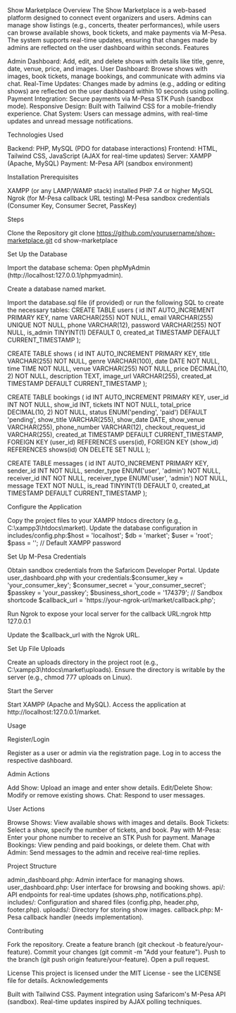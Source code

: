 Show Marketplace
Overview
The Show Marketplace is a web-based platform designed to connect event organizers and users. Admins can manage show listings (e.g., concerts, theater performances), while users can browse available shows, book tickets, and make payments via M-Pesa. The system supports real-time updates, ensuring that changes made by admins are reflected on the user dashboard within seconds.
Features

Admin Dashboard: Add, edit, and delete shows with details like title, genre, date, venue, price, and images.
User Dashboard: Browse shows with images, book tickets, manage bookings, and communicate with admins via chat.
Real-Time Updates: Changes made by admins (e.g., adding or editing shows) are reflected on the user dashboard within 10 seconds using polling.
Payment Integration: Secure payments via M-Pesa STK Push (sandbox mode).
Responsive Design: Built with Tailwind CSS for a mobile-friendly experience.
Chat System: Users can message admins, with real-time updates and unread message notifications.

Technologies Used

Backend: PHP, MySQL (PDO for database interactions)
Frontend: HTML, Tailwind CSS, JavaScript (AJAX for real-time updates)
Server: XAMPP (Apache, MySQL)
Payment: M-Pesa API (sandbox environment)

Installation
Prerequisites

XAMPP (or any LAMP/WAMP stack) installed
PHP 7.4 or higher
MySQL
Ngrok (for M-Pesa callback URL testing)
M-Pesa sandbox credentials (Consumer Key, Consumer Secret, PassKey)

Steps

Clone the Repository
git clone https://github.com/yourusername/show-marketplace.git
cd show-marketplace


Set Up the Database

Import the database schema:
Open phpMyAdmin (http://localhost:127.0.0.1/phpmyadmin).

Create a database named market.

Import the database.sql file (if provided) or run the following SQL to create the necessary tables:
CREATE TABLE users (
    id INT AUTO_INCREMENT PRIMARY KEY,
    name VARCHAR(255) NOT NULL,
    email VARCHAR(255) UNIQUE NOT NULL,
    phone VARCHAR(12),
    password VARCHAR(255) NOT NULL,
    is_admin TINYINT(1) DEFAULT 0,
    created_at TIMESTAMP DEFAULT CURRENT_TIMESTAMP
);

CREATE TABLE shows (
    id INT AUTO_INCREMENT PRIMARY KEY,
    title VARCHAR(255) NOT NULL,
    genre VARCHAR(100),
    date DATE NOT NULL,
    time TIME NOT NULL,
    venue VARCHAR(255) NOT NULL,
    price DECIMAL(10, 2) NOT NULL,
    description TEXT,
    image_url VARCHAR(255),
    created_at TIMESTAMP DEFAULT CURRENT_TIMESTAMP
);

CREATE TABLE bookings (
    id INT AUTO_INCREMENT PRIMARY KEY,
    user_id INT NOT NULL,
    show_id INT,
    tickets INT NOT NULL,
    total_price DECIMAL(10, 2) NOT NULL,
    status ENUM('pending', 'paid') DEFAULT 'pending',
    show_title VARCHAR(255),
    show_date DATE,
    show_venue VARCHAR(255),
    phone_number VARCHAR(12),
    checkout_request_id VARCHAR(255),
    created_at TIMESTAMP DEFAULT CURRENT_TIMESTAMP,
    FOREIGN KEY (user_id) REFERENCES users(id),
    FOREIGN KEY (show_id) REFERENCES shows(id) ON DELETE SET NULL
);

CREATE TABLE messages (
    id INT AUTO_INCREMENT PRIMARY KEY,
    sender_id INT NOT NULL,
    sender_type ENUM('user', 'admin') NOT NULL,
    receiver_id INT NOT NULL,
    receiver_type ENUM('user', 'admin') NOT NULL,
    message TEXT NOT NULL,
    is_read TINYINT(1) DEFAULT 0,
    created_at TIMESTAMP DEFAULT CURRENT_TIMESTAMP
);






Configure the Application

Copy the project files to your XAMPP htdocs directory (e.g., C:\xampp3\htdocs\market).
Update the database configuration in includes/config.php:$host = 'localhost';
$db = 'market';
$user = 'root';
$pass = ''; // Default XAMPP password




Set Up M-Pesa Credentials

Obtain sandbox credentials from the Safaricom Developer Portal.
Update user_dashboard.php with your credentials:$consumer_key = 'your_consumer_key';
$consumer_secret = 'your_consumer_secret';
$passkey = 'your_passkey';
$business_short_code = '174379'; // Sandbox shortcode
$callback_url = 'https://your-ngrok-url/market/callback.php';


Run Ngrok to expose your local server for the callback URL:ngrok http 127.0.0.1


Update the $callback_url with the Ngrok URL.


Set Up File Uploads

Create an uploads directory in the project root (e.g., C:\xampp3\htdocs\market\uploads).
Ensure the directory is writable by the server (e.g., chmod 777 uploads on Linux).


Start the Server

Start XAMPP (Apache and MySQL).
Access the application at http://localhost:127.0.0.1/market.



Usage

Register/Login

Register as a user or admin via the registration page.
Log in to access the respective dashboard.


Admin Actions

Add Show: Upload an image and enter show details.
Edit/Delete Show: Modify or remove existing shows.
Chat: Respond to user messages.


User Actions

Browse Shows: View available shows with images and details.
Book Tickets: Select a show, specify the number of tickets, and book.
Pay with M-Pesa: Enter your phone number to receive an STK Push for payment.
Manage Bookings: View pending and paid bookings, or delete them.
Chat with Admin: Send messages to the admin and receive real-time replies.



Project Structure

admin_dashboard.php: Admin interface for managing shows.
user_dashboard.php: User interface for browsing and booking shows.
api/: API endpoints for real-time updates (shows.php, notifications.php).
includes/: Configuration and shared files (config.php, header.php, footer.php).
uploads/: Directory for storing show images.
callback.php: M-Pesa callback handler (needs implementation).

Contributing

Fork the repository.
Create a feature branch (git checkout -b feature/your-feature).
Commit your changes (git commit -m "Add your feature").
Push to the branch (git push origin feature/your-feature).
Open a pull request.

License
This project is licensed under the MIT License - see the LICENSE file for details.
Acknowledgements

Built with Tailwind CSS.
Payment integration using Safaricom's M-Pesa API (sandbox).
Real-time updates inspired by AJAX polling techniques.

